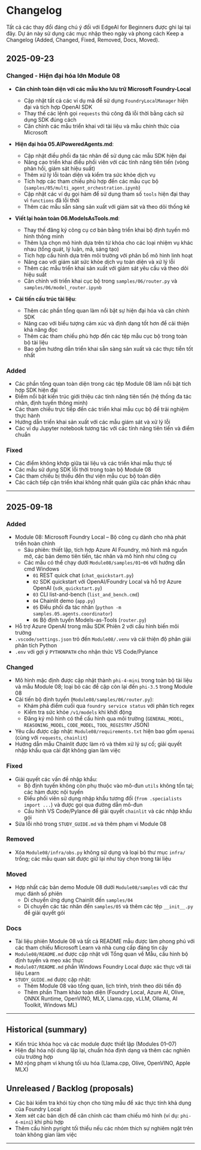 <!--
CO_OP_TRANSLATOR_METADATA:
{
  "original_hash": "906e890232c6c2e1dac4cccfeb449acd",
  "translation_date": "2025-09-25T00:03:01+00:00",
  "source_file": "CHANGELOG.md",
  "language_code": "vi"
}
-->
# Changelog

Tất cả các thay đổi đáng chú ý đối với EdgeAI for Beginners được ghi lại tại đây. Dự án này sử dụng các mục nhập theo ngày và phong cách Keep a Changelog (Added, Changed, Fixed, Removed, Docs, Moved).

## 2025-09-23

### Changed - Hiện đại hóa lớn Module 08
- **Căn chỉnh toàn diện với các mẫu kho lưu trữ Microsoft Foundry-Local**
  - Cập nhật tất cả các ví dụ mã để sử dụng `FoundryLocalManager` hiện đại và tích hợp OpenAI SDK
  - Thay thế các lệnh gọi `requests` thủ công đã lỗi thời bằng cách sử dụng SDK đúng cách
  - Căn chỉnh các mẫu triển khai với tài liệu và mẫu chính thức của Microsoft

- **Hiện đại hóa 05.AIPoweredAgents.md**:
  - Cập nhật điều phối đa tác nhân để sử dụng các mẫu SDK hiện đại
  - Nâng cao triển khai điều phối viên với các tính năng tiên tiến (vòng phản hồi, giám sát hiệu suất)
  - Thêm xử lý lỗi toàn diện và kiểm tra sức khỏe dịch vụ
  - Tích hợp các tham chiếu phù hợp đến các mẫu cục bộ (`samples/05/multi_agent_orchestration.ipynb`)
  - Cập nhật các ví dụ gọi hàm để sử dụng tham số `tools` hiện đại thay vì `functions` đã lỗi thời
  - Thêm các mẫu sẵn sàng sản xuất với giám sát và theo dõi thống kê

- **Viết lại hoàn toàn 06.ModelsAsTools.md**:
  - Thay thế đăng ký công cụ cơ bản bằng triển khai bộ định tuyến mô hình thông minh
  - Thêm lựa chọn mô hình dựa trên từ khóa cho các loại nhiệm vụ khác nhau (tổng quát, lý luận, mã, sáng tạo)
  - Tích hợp cấu hình dựa trên môi trường với phân bổ mô hình linh hoạt
  - Nâng cao với giám sát sức khỏe dịch vụ toàn diện và xử lý lỗi
  - Thêm các mẫu triển khai sản xuất với giám sát yêu cầu và theo dõi hiệu suất
  - Căn chỉnh với triển khai cục bộ trong `samples/06/router.py` và `samples/06/model_router.ipynb`

- **Cải tiến cấu trúc tài liệu**:
  - Thêm các phần tổng quan làm nổi bật sự hiện đại hóa và căn chỉnh SDK
  - Nâng cao với biểu tượng cảm xúc và định dạng tốt hơn để cải thiện khả năng đọc
  - Thêm các tham chiếu phù hợp đến các tệp mẫu cục bộ trong toàn bộ tài liệu
  - Bao gồm hướng dẫn triển khai sẵn sàng sản xuất và các thực tiễn tốt nhất

### Added
- Các phần tổng quan toàn diện trong các tệp Module 08 làm nổi bật tích hợp SDK hiện đại
- Điểm nổi bật kiến trúc giới thiệu các tính năng tiên tiến (hệ thống đa tác nhân, định tuyến thông minh)
- Các tham chiếu trực tiếp đến các triển khai mẫu cục bộ để trải nghiệm thực hành
- Hướng dẫn triển khai sản xuất với các mẫu giám sát và xử lý lỗi
- Các ví dụ Jupyter notebook tương tác với các tính năng tiên tiến và điểm chuẩn

### Fixed
- Các điểm không khớp giữa tài liệu và các triển khai mẫu thực tế
- Các mẫu sử dụng SDK lỗi thời trong toàn bộ Module 08
- Các tham chiếu bị thiếu đến thư viện mẫu cục bộ toàn diện
- Các cách tiếp cận triển khai không nhất quán giữa các phần khác nhau

---

## 2025-09-18

### Added
- Module 08: Microsoft Foundry Local – Bộ công cụ dành cho nhà phát triển hoàn chỉnh
  - Sáu phiên: thiết lập, tích hợp Azure AI Foundry, mô hình mã nguồn mở, các bản demo tiên tiến, tác nhân và mô hình như công cụ
  - Các mẫu có thể chạy dưới `Module08/samples/01`–`06` với hướng dẫn cmd Windows
    - `01` REST quick chat (`chat_quickstart.py`)
    - `02` SDK quickstart với OpenAI/Foundry Local và hỗ trợ Azure OpenAI (`sdk_quickstart.py`)
    - `03` CLI list-and-bench (`list_and_bench.cmd`)
    - `04` Chainlit demo (`app.py`)
    - `05` Điều phối đa tác nhân (`python -m samples.05.agents.coordinator`)
    - `06` Bộ định tuyến Models-as-Tools (`router.py`)
- Hỗ trợ Azure OpenAI trong mẫu SDK Phiên 2 với cấu hình biến môi trường
- `.vscode/settings.json` trỏ đến `Module08/.venv` và cải thiện độ phân giải phân tích Python
- `.env` với gợi ý `PYTHONPATH` cho nhận thức VS Code/Pylance

### Changed
- Mô hình mặc định được cập nhật thành `phi-4-mini` trong toàn bộ tài liệu và mẫu Module 08; loại bỏ các đề cập còn lại đến `phi-3.5` trong Module 08
- Cải tiến bộ định tuyến (`Module08/samples/06/router.py`):
  - Khám phá điểm cuối qua `foundry service status` với phân tích regex
  - Kiểm tra sức khỏe `/v1/models` khi khởi động
  - Đăng ký mô hình có thể cấu hình qua môi trường (`GENERAL_MODEL`, `REASONING_MODEL`, `CODE_MODEL`, `TOOL_REGISTRY` JSON)
- Yêu cầu được cập nhật: `Module08/requirements.txt` hiện bao gồm `openai` (cùng với `requests`, `chainlit`)
- Hướng dẫn mẫu Chainlit được làm rõ và thêm xử lý sự cố; giải quyết nhập khẩu qua cài đặt không gian làm việc

### Fixed
- Giải quyết các vấn đề nhập khẩu:
  - Bộ định tuyến không còn phụ thuộc vào mô-đun `utils` không tồn tại; các hàm được nội tuyến
  - Điều phối viên sử dụng nhập khẩu tương đối (`from .specialists import ...`) và được gọi qua đường dẫn mô-đun
  - Cấu hình VS Code/Pylance để giải quyết `chainlit` và các nhập khẩu gói
- Sửa lỗi nhỏ trong `STUDY_GUIDE.md` và thêm phạm vi Module 08

### Removed
- Xóa `Module08/infra/obs.py` không sử dụng và loại bỏ thư mục `infra/` trống; các mẫu quan sát được giữ lại như tùy chọn trong tài liệu

### Moved
- Hợp nhất các bản demo Module 08 dưới `Module08/samples` với các thư mục đánh số phiên
  - Di chuyển ứng dụng Chainlit đến `samples/04`
  - Di chuyển các tác nhân đến `samples/05` và thêm các tệp `__init__.py` để giải quyết gói

### Docs
- Tài liệu phiên Module 08 và tất cả README mẫu được làm phong phú với các tham chiếu Microsoft Learn và nhà cung cấp đáng tin cậy
- `Module08/README.md` được cập nhật với Tổng quan về Mẫu, cấu hình bộ định tuyến và mẹo xác thực
- `Module07/README.md` phần Windows Foundry Local được xác thực với tài liệu Learn
- `STUDY_GUIDE.md` được cập nhật:
  - Thêm Module 08 vào tổng quan, lịch trình, trình theo dõi tiến độ
  - Thêm phần Tham khảo toàn diện (Foundry Local, Azure AI, Olive, ONNX Runtime, OpenVINO, MLX, Llama.cpp, vLLM, Ollama, AI Toolkit, Windows ML)

---

## Historical (summary)
- Kiến trúc khóa học và các module được thiết lập (Modules 01–07)
- Hiện đại hóa nội dung lặp lại, chuẩn hóa định dạng và thêm các nghiên cứu trường hợp
- Mở rộng phạm vi khung tối ưu hóa (Llama.cpp, Olive, OpenVINO, Apple MLX)

## Unreleased / Backlog (proposals)
- Các bài kiểm tra khói tùy chọn cho từng mẫu để xác thực tính khả dụng của Foundry Local
- Xem xét các bản dịch để căn chỉnh các tham chiếu mô hình (ví dụ: `phi-4-mini`) khi phù hợp
- Thêm cấu hình pyright tối thiểu nếu các nhóm thích sự nghiêm ngặt trên toàn không gian làm việc

---

